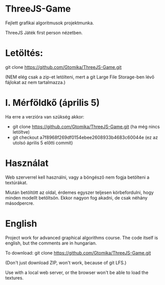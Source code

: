 # ThreeJS-Game
Fejlett grafikai algoritmusok projektmunka.

ThreeJS Játék first person nézetben.

# Letöltés:

git clone https://github.com/Gtomika/ThreeJS-Game.git

(NEM elég csak a zip-et letölteni, mert a git Large File Storage-ben lévő fájlokat az nem tartalmazza.)

# I. Mérföldkő (április 5)

Ha erre a verzióra van szükség akkor:

* git clone https://github.com/Gtomika/ThreeJS-Game.git (ha még nincs letöltve)
* git checkout a7f8968f269df0154ebee2608933b4683c60044e (ez az utolsó április 5 előtti commit) 

# Használat

Web szerverrel kell használni, vagy a böngésző nem fogja betölteni a textúrákat.

Miután betöltött az oldal, érdemes egyszer teljesen körbefordulni, hogy minden modellt betöltsön. Ekkor 
nagyon fog akadni, de csak néhány másodpercre.

# English

Project work for advanced graphical algorithms course.
The code itself is english, but the comments are in hungarian.

To download:
git clone https://github.com/Gtomika/ThreeJS-Game.git

(Don't just download ZIP, won't work, because of git LFS.)

Use with a local web server, or the browser won't be able to load the textures.
